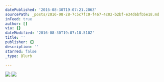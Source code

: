 ```yaml
---
datePublished: '2016-08-30T19:07:21.206Z'
sourcePath: _posts/2016-08-28-7c5c7fc0-f467-4c02-b2bf-e34d6bfb5e18.md
inFeed: true
author: []
via: {}
dateModified: '2016-08-30T19:07:18.510Z'
title: ''
publisher: {}
description: ''
starred: false
_type: Blurb

---
```

![](https://the-grid-user-content.s3-us-west-2.amazonaws.com/5b6ad563-47ea-454b-9108-8d29c39b0203.jpg)
![](https://imgflo.herokuapp.com/graph/vahj1ThiexotieMo/d47add026f0a83214a2ef1c0982e4143/croprotate.jpg?cropheight=2033&cropwidth=3048&degrees=0&input=https%3A%2F%2Fthe-grid-user-content.s3-us-west-2.amazonaws.com%2F62cc416f-3267-41d4-b946-aa7ce7a798a6.jpg&x=0&y=0)